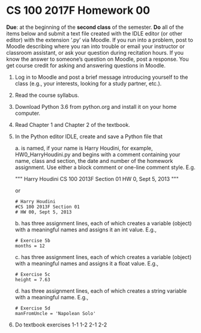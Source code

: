 # CS 100 2017F Homework 00
**Due**: at the beginning of the **second class** of the semester. 
**Do** all of the items below and submit a text file created with the IDLE editor (or other editor) with the extension ‘.py’ via Moodle. If you run into a problem, post to Moodle describing where you ran into trouble or email your instructor or classroom assistant, or ask your question during recitation hours. If you know the answer to someone’s question on Moodle, post a response. You get course credit for asking and answering questions in Moodle.

1.	Log in to Moodle and post a brief message introducing yourself to the class (e.g., your interests, looking for a study partner, etc.). 
2.	Read the course syllabus.
3.	Download Python 3.6 from python.org and install it on your home computer.
4.	Read Chapter 1 and Chapter 2 of the textbook.
5.	In the Python editor IDLE, create and save a Python file that
    
    a.	is named, if your name is Harry Houdini, for example, HW0_HarryHoudini.py and begins with a comment containing your name, class and section, the date and number of the homework assignment. Use either a block comment or one-line comment style. E.g.
 
    """ 
    Harry Houdini
    CS 100 2013F Section 01
     HW 0, Sept 5, 2013
    """

    or

    ```
    # Harry Houdini
    #CS 100 2013F Section 01
    # HW 00, Sept 5, 2013
    ```

    b.	has three assignment lines, each of which creates a variable (object) with a meaningful names and assigns it an int value. E.g., 
    ```
    # Exercise 5b
    months = 12
    ```

    c.	has three assignment lines, each of which creates a variable (object) with a meaningful names and assigns it a float value. E.g., 
    ```
    # Exercise 5c
    height = 7.63
    ```
    d.	has three assignment lines, each of which creates a string variable with a meaningful name. E.g., 
    
    ```
    # Exercise 5d
    manFromUncle = 'Napolean Solo'
    ```

6.	Do textbook exercises 
    1-1
    1-2 
    2-1 
    2-2 

